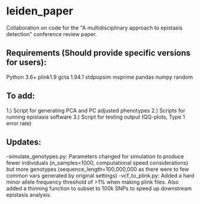 # leiden_paper
Collaboration on code for the "A multidisciplinary approach to epistasis detection" conference review paper.

## Requirements (Should provide specific versions for users):
Python 3.6+
plink1.9
gcta 1.94.1
stdpopsim
msprime
pandas 
numpy 
random

## To add:
1.) Script for generating PCA and PC adjusted phenotypes
2.) Scripts for running epistasis software
3.) Script for testing output (QQ-plots, Type 1 error rate)

## Updates: 
-simulate_genotypes.py: Parameters changed for simulation to produce fewer individuals (n_samples=1000, computational speed considerations) but more genotypes (sequence_length=100,000,000 as there were to few common vars generated by original settings)
-vcf_to_plink.py: Added a hard minor allele frequency threshold of >1% when making plink files. Also added a thinning function to subset to 100k SNPs to speed up downstream epistasis analysis.
